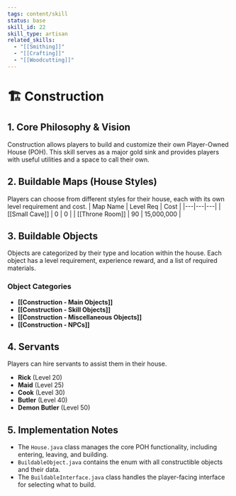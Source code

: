 ```yaml
---
tags: content/skill
status: base
skill_id: 22
skill_type: artisan
related_skills:
  - "[[Smithing]]"
  - "[[Crafting]]"
  - "[[Woodcutting]]"
---
```


# 🏗️ Construction

## 1. Core Philosophy & Vision
Construction allows players to build and customize their own Player-Owned House (POH). This skill serves as a major gold sink and provides players with useful utilities and a space to call their own.

## 2. Buildable Maps (House Styles)
Players can choose from different styles for their house, each with its own level requirement and cost.
| Map Name | Level Req | Cost |
|---|---|---|
| [[Small Cave]] | 0 | 0 |
| [[Throne Room]] | 90 | 15,000,000 |

## 3. Buildable Objects
Objects are categorized by their type and location within the house. Each object has a level requirement, experience reward, and a list of required materials.

### Object Categories
-   **[[Construction - Main Objects]]**
-   **[[Construction - Skill Objects]]**
-   **[[Construction - Miscellaneous Objects]]**
-   **[[Construction - NPCs]]**

## 4. Servants
Players can hire servants to assist them in their house.
-   **Rick** (Level 20)
-   **Maid** (Level 25)
-   **Cook** (Level 30)
-   **Butler** (Level 40)
-   **Demon Butler** (Level 50)

## 5. Implementation Notes
-   The `House.java` class manages the core POH functionality, including entering, leaving, and building.
-   `BuildableObject.java` contains the enum with all constructible objects and their data.
-   The `BuildableInterface.java` class handles the player-facing interface for selecting what to build.
